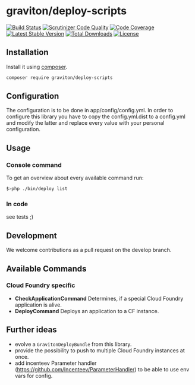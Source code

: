# graviton/deploy-scripts
[![Build Status](https://travis-ci.org/libgraviton/deploy-scripts.png?branch=develop)](https://travis-ci.org/libgraviton/deploy-scripts) [![Scrutinizer Code Quality](https://scrutinizer-ci.com/g/libgraviton/deploy-scripts/badges/quality-score.png?b=develop)](https://scrutinizer-ci.com/g/libgraviton/deploy-scripts/?branch=develop) [![Code Coverage](https://scrutinizer-ci.com/g/libgraviton/deploy-scripts/badges/coverage.png?b=develop)](https://scrutinizer-ci.com/g/libgraviton/deploy-scripts/?branch=develop) [![Latest Stable Version](https://poser.pugx.org/graviton/deploy-scripts/v/stable.svg)](https://packagist.org/packages/graviton/deploy-scripts) [![Total Downloads](https://poser.pugx.org/graviton/deploy-scripts/downloads.svg)](https://packagist.org/packages/graviton/deploy-scripts) [![License](https://poser.pugx.org/graviton/deploy-scripts/license.svg)](https://packagist.org/packages/graviton/deploy-scripts)

## Installation
Install it using [composer](https://getcomposer.org/).

```bash
composer require graviton/deploy-scripts
```

## Configuration
The configuration is to be done in app/config/config.yml.
In order to configure this library you have to copy the config.yml.dist to a config.yml and modify the latter 
and replace every value with your personal configuration. 

## Usage
### Console command
To get an overview about every available command run:

```bash
$>php ./bin/deploy list
```

### In code
see tests ;) 

## Development
We welcome contributions as a pull request on the develop branch.

## Available Commands
### Cloud Foundry specific
- **CheckApplicationCommand**
  Determines, if a special Cloud Foundry application is alive.
- **DeployCommand**
  Deploys an application to a CF instance.

## Further ideas
- evolve a ``GravitonDeployBundle`` from this library.
- provide the possibility to push to multiple Cloud Foundry instances at once.
- add incenteev Parameter handler (https://github.com/Incenteev/ParameterHandler) to be able to use env vars for config.
